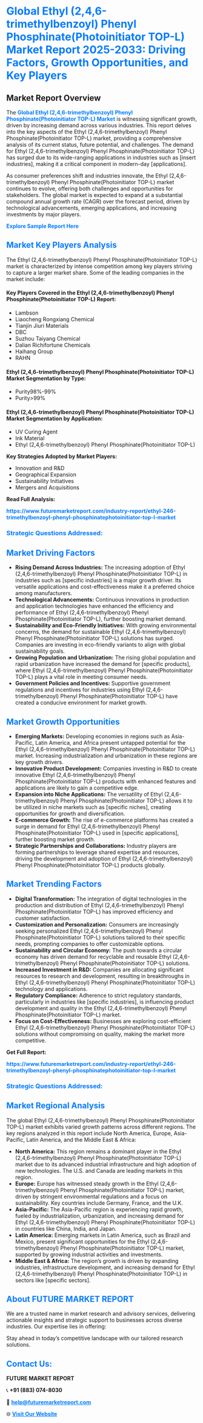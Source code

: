<h1 style="color: #007BFF;">Global Ethyl (2,4,6-trimethylbenzoyl) Phenyl Phosphinate(Photoinitiator TOP-L) Market Report 2025-2033: Driving Factors, Growth Opportunities, and Key Players</h1>

<section id="overview">
<h2>Market Report Overview</h2>
<p>The <a href="https://www.futuremarketreport.com/industry-report/ethyl-246-trimethylbenzoyl-phenyl-phosphinatephotoinitiator-top-l-market" style="color: #007BFF; text-decoration: none;"><strong>Global Ethyl (2,4,6-trimethylbenzoyl) Phenyl Phosphinate(Photoinitiator TOP-L) Market</strong></a> is witnessing significant growth, driven by increasing demand across various industries. This report delves into the key aspects of the Ethyl (2,4,6-trimethylbenzoyl) Phenyl Phosphinate(Photoinitiator TOP-L) market, providing a comprehensive analysis of its current status, future potential, and challenges. The demand for Ethyl (2,4,6-trimethylbenzoyl) Phenyl Phosphinate(Photoinitiator TOP-L) has surged due to its wide-ranging applications in industries such as [insert industries], making it a critical component in modern-day [applications].</p>
<p>As consumer preferences shift and industries innovate, the Ethyl (2,4,6-trimethylbenzoyl) Phenyl Phosphinate(Photoinitiator TOP-L) market continues to evolve, offering both challenges and opportunities for stakeholders. The global market is expected to expand at a substantial compound annual growth rate (CAGR) over the forecast period, driven by technological advancements, emerging applications, and increasing investments by major players.</p>
</section>

<section id="overview">
<p><a href="https://www.futuremarketreport.com/request-sample/reportId=112426" style="color: #007BFF; text-decoration: none;"><strong>Explore Sample Report Here</strong></a></p>
</section>

<section id="key-players">
<h2 style="color: #007BFF;">Market Key Players Analysis</h2>
<p>The Ethyl (2,4,6-trimethylbenzoyl) Phenyl Phosphinate(Photoinitiator TOP-L) market is characterized by intense competition among key players striving to capture a larger market share. Some of the leading companies in the market include:</p>
<h4>Key Players Covered in the Ethyl (2,4,6-trimethylbenzoyl) Phenyl Phosphinate(Photoinitiator TOP-L) Report:</h4>
<ul><li>Lambson</li><li>Liaocheng Rongxiang Chemical</li><li>Tianjin Jiuri Materials</li><li>DBC</li><li>Suzhou Taiyang Chemical</li><li>Dalian Richifortune Chemicals</li><li>Haihang Group</li><li>RAHN</li></ul>
<h4>Ethyl (2,4,6-trimethylbenzoyl) Phenyl Phosphinate(Photoinitiator TOP-L) Market Segmentation by Type:</h4>
<ul><li>Purity98%-99%</li><li>Purity&gt;99%</li></ul>

<h4>Ethyl (2,4,6-trimethylbenzoyl) Phenyl Phosphinate(Photoinitiator TOP-L) Market Segmentation by Application:</h4>
<ul><li>UV Curing Agent</li><li>Ink Material</li><li>Ethyl (2,4,6-trimethylbenzoyl) Phenyl Phosphinate(Photoinitiator TOP-L)</li></ul>
<p><strong>Key Strategies Adopted by Market Players:</strong></p>
<ul>
<li>Innovation and R&D</li>
<li>Geographical Expansion</li>
<li>Sustainability Initiatives</li>
<li>Mergers and Acquisitions</li>
</ul>
</section>

<section>
<p><strong>Read Full Analysis: </strong></p><a href="https://www.futuremarketreport.com/industry-report/ethyl-246-trimethylbenzoyl-phenyl-phosphinatephotoinitiator-top-l-market" style="color: #007BFF; text-decoration: none;"><strong>https://www.futuremarketreport.com/industry-report/ethyl-246-trimethylbenzoyl-phenyl-phosphinatephotoinitiator-top-l-market</strong></a>
<h3 style="color: #007BFF;">Strategic Questions Addressed:</h3>
</section>

<section id="driving-factors">
<h2 style="color: #007BFF;">Market Driving Factors</h2>
<ul>
<li><strong>Rising Demand Across Industries:</strong> The increasing adoption of Ethyl (2,4,6-trimethylbenzoyl) Phenyl Phosphinate(Photoinitiator TOP-L) in industries such as [specific industries] is a major growth driver. Its versatile applications and cost-effectiveness make it a preferred choice among manufacturers.</li>
<li><strong>Technological Advancements:</strong> Continuous innovations in production and application technologies have enhanced the efficiency and performance of Ethyl (2,4,6-trimethylbenzoyl) Phenyl Phosphinate(Photoinitiator TOP-L), further boosting market demand.</li>
<li><strong>Sustainability and Eco-Friendly Initiatives:</strong> With growing environmental concerns, the demand for sustainable Ethyl (2,4,6-trimethylbenzoyl) Phenyl Phosphinate(Photoinitiator TOP-L) solutions has surged. Companies are investing in eco-friendly variants to align with global sustainability goals.</li>
<li><strong>Growing Population and Urbanization:</strong> The rising global population and rapid urbanization have increased the demand for [specific products], where Ethyl (2,4,6-trimethylbenzoyl) Phenyl Phosphinate(Photoinitiator TOP-L) plays a vital role in meeting consumer needs.</li>
<li><strong>Government Policies and Incentives:</strong> Supportive government regulations and incentives for industries using Ethyl (2,4,6-trimethylbenzoyl) Phenyl Phosphinate(Photoinitiator TOP-L) have created a conducive environment for market growth.</li>
</ul>
</section>

<section id="growth-opportunities">
<h2 style="color: #007BFF;">Market Growth Opportunities</h2>
<ul>
<li><strong>Emerging Markets:</strong> Developing economies in regions such as Asia-Pacific, Latin America, and Africa present untapped potential for the Ethyl (2,4,6-trimethylbenzoyl) Phenyl Phosphinate(Photoinitiator TOP-L) market. Increasing industrialization and urbanization in these regions are key growth drivers.</li>
<li><strong>Innovative Product Development:</strong> Companies investing in R&D to create innovative Ethyl (2,4,6-trimethylbenzoyl) Phenyl Phosphinate(Photoinitiator TOP-L) products with enhanced features and applications are likely to gain a competitive edge.</li>
<li><strong>Expansion into Niche Applications:</strong> The versatility of Ethyl (2,4,6-trimethylbenzoyl) Phenyl Phosphinate(Photoinitiator TOP-L) allows it to be utilized in niche markets such as [specific niches], creating opportunities for growth and diversification.</li>
<li><strong>E-commerce Growth:</strong> The rise of e-commerce platforms has created a surge in demand for Ethyl (2,4,6-trimethylbenzoyl) Phenyl Phosphinate(Photoinitiator TOP-L) used in [specific applications], further boosting market growth.</li>
<li><strong>Strategic Partnerships and Collaborations:</strong> Industry players are forming partnerships to leverage shared expertise and resources, driving the development and adoption of Ethyl (2,4,6-trimethylbenzoyl) Phenyl Phosphinate(Photoinitiator TOP-L) products globally.</li>
</ul>
</section>

<section id="trending-factors">
<h2 style="color: #007BFF;">Market Trending Factors</h2>
<ul>
<li><strong>Digital Transformation:</strong> The integration of digital technologies in the production and distribution of Ethyl (2,4,6-trimethylbenzoyl) Phenyl Phosphinate(Photoinitiator TOP-L) has improved efficiency and customer satisfaction.</li>
<li><strong>Customization and Personalization:</strong> Consumers are increasingly seeking personalized Ethyl (2,4,6-trimethylbenzoyl) Phenyl Phosphinate(Photoinitiator TOP-L) solutions tailored to their specific needs, prompting companies to offer customizable options.</li>
<li><strong>Sustainability and Circular Economy:</strong> The push towards a circular economy has driven demand for recyclable and reusable Ethyl (2,4,6-trimethylbenzoyl) Phenyl Phosphinate(Photoinitiator TOP-L) solutions.</li>
<li><strong>Increased Investment in R&D:</strong> Companies are allocating significant resources to research and development, resulting in breakthroughs in Ethyl (2,4,6-trimethylbenzoyl) Phenyl Phosphinate(Photoinitiator TOP-L) technology and applications.</li>
<li><strong>Regulatory Compliance:</strong> Adherence to strict regulatory standards, particularly in industries like [specific industries], is influencing product development and quality in the Ethyl (2,4,6-trimethylbenzoyl) Phenyl Phosphinate(Photoinitiator TOP-L) market.</li>
<li><strong>Focus on Cost-Effectiveness:</strong> Businesses are exploring cost-efficient Ethyl (2,4,6-trimethylbenzoyl) Phenyl Phosphinate(Photoinitiator TOP-L) solutions without compromising on quality, making the market more competitive.</li>
</ul>
</section>

<section>
<p><strong>Get Full Report: </strong></p><a href="https://www.futuremarketreport.com/industry-report/ethyl-246-trimethylbenzoyl-phenyl-phosphinatephotoinitiator-top-l-market" style="color: #007BFF; text-decoration: none;"><strong>https://www.futuremarketreport.com/industry-report/ethyl-246-trimethylbenzoyl-phenyl-phosphinatephotoinitiator-top-l-market</strong></a>
<h3 style="color: #007BFF;">Strategic Questions Addressed:</h3>
</section>


<section id="regional-analysis">
<h2 style="color: #007BFF;">Market Regional Analysis</h2>
<p>The global Ethyl (2,4,6-trimethylbenzoyl) Phenyl Phosphinate(Photoinitiator TOP-L) market exhibits varied growth patterns across different regions. The key regions analyzed in this report include North America, Europe, Asia-Pacific, Latin America, and the Middle East & Africa:</p>
<ul>
<li><strong>North America:</strong> This region remains a dominant player in the Ethyl (2,4,6-trimethylbenzoyl) Phenyl Phosphinate(Photoinitiator TOP-L) market due to its advanced industrial infrastructure and high adoption of new technologies. The U.S. and Canada are leading markets in this region.</li>
<li><strong>Europe:</strong> Europe has witnessed steady growth in the Ethyl (2,4,6-trimethylbenzoyl) Phenyl Phosphinate(Photoinitiator TOP-L) market, driven by stringent environmental regulations and a focus on sustainability. Key countries include Germany, France, and the U.K.</li>
<li><strong>Asia-Pacific:</strong> The Asia-Pacific region is experiencing rapid growth, fueled by industrialization, urbanization, and increasing demand for Ethyl (2,4,6-trimethylbenzoyl) Phenyl Phosphinate(Photoinitiator TOP-L) in countries like China, India, and Japan.</li>
<li><strong>Latin America:</strong> Emerging markets in Latin America, such as Brazil and Mexico, present significant opportunities for the Ethyl (2,4,6-trimethylbenzoyl) Phenyl Phosphinate(Photoinitiator TOP-L) market, supported by growing industrial activities and investments.</li>
<li><strong>Middle East & Africa:</strong> The region’s growth is driven by expanding industries, infrastructure development, and increasing demand for Ethyl (2,4,6-trimethylbenzoyl) Phenyl Phosphinate(Photoinitiator TOP-L) in sectors like [specific sectors].</li>
</ul>
</section>

<footer>
<h2 style="color: #007BFF;">About FUTURE MARKET REPORT</h2>
<p>We are a trusted name in market research and advisory services, delivering actionable insights and strategic support to businesses across diverse industries. Our expertise lies in offering:</p>

<p>Stay ahead in today’s competitive landscape with our tailored research solutions.</p>

<h2 style="color: #007BFF;">Contact Us:</h2>
<p><strong>FUTURE MARKET REPORT</strong></p>
<p>📞 <strong>+91 (883) 074-8030</strong></p>
<p>📧 <strong><a href="mailto:help@futuremarketreport.com" style="color: #007BFF;">help@futuremarketreport.com</a></strong></p>
<p>🌐 <strong><a href="https://www.futuremarketreport.com/" style="color: #007BFF;">Visit Our Website</a></strong></p>
</footer>